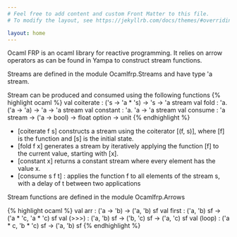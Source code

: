 ```yaml
---
# Feel free to add content and custom Front Matter to this file.
# To modify the layout, see https://jekyllrb.com/docs/themes/#overriding-theme-defaults

layout: home
---
```


Ocaml FRP is an ocaml library for reactive programming. It relies on arrow operators as can be found in Yampa to construct stream functions.

Streams are defined in the module Ocamlfrp.Streams and have type 'a stream.

Stream can be produced and consumed using the following functions 
{% highlight ocaml %}
  val coiterate : ('s -> 'a * 's) -> 's -> 'a stream
  val fold : 'a. ('a -> 'a) -> 'a -> 'a stream
  val constant : 'a. 'a -> 'a stream
  val consume : 'a stream -> ('a -> bool) -> float option -> unit
{% endhighlight %}

- [coiterate f s] constructs a stream using the coiterator [(f, s)], 
  where [f] is the function and [s] is the initial state.
- [fold f x] generates a stream by iteratively applying the function [f] 
    to the current value, starting with [x].
- [constant x] returns a constant stream where every element has the value x.
- [consume s f t] : applies the function f to all elements of the stream s, with a delay of t between two applications


Stream functions are defined in the module Ocamlfrp.Arrows 

{% highlight ocaml %}
val arr : ('a -> 'b) -> ('a, 'b) sf
val first : ('a, 'b) sf -> ('a * 'c, 'a * 'c) sf
val (>>>) : ('a, 'b) sf -> ('b, 'c) sf -> ('a, 'c) sf
val (loop) : ('a * c, 'b * 'c) sf -> ('a, 'b) sf
{% endhighlight %}
